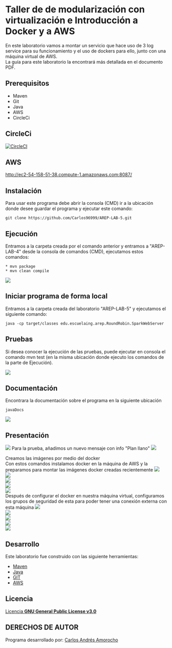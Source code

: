 # Taller de de modularización con virtualización e Introducción a Docker y a AWS
En este laboratorio vamos a montar un servicio que hace uso de 3 log service para su funcionamiento y el uso de dockers para ello, junto con una máquina virtual de AWS.  
La guía para este laboratorio la encontrará más detallada en el documento PDF.

## Prerequisitos
* Maven
* Git
* Java
* AWS
* CircleCi

## CircleCi  
 [![CircleCI](https://circleci.com/gh/circleci/circleci-docs.svg?style=svg)](https://app.circleci.com/pipelines/github/Carlos96999/AREP-LAB-5)  

## AWS  
http://ec2-54-158-51-38.compute-1.amazonaws.com:8087/

## Instalación
Para usar este programa debe abrir la consola (CMD) ir a la ubicación donde desee guardar el programa y ejecutar este comando:
```
git clone https://github.com/Carlos96999/AREP-LAB-5.git
```

## Ejecución
Entramos a la carpeta creada por el comando anterior y entramos a "AREP-LAB-4" desde la consola de comandos (CMD), ejecutamos estos comandos:
```
* mvn package
* mvn clean compile
```
<img src="https://github.com/Carlos96999/AREP-LAB-5/blob/master/img/ejecucion.PNG?raw=true">  

## Iniciar programa de forma local
Entramos a la carpeta creada del laboratorio "AREP-LAB-5" y ejecutamos el siguiente comando:  
```  
java -cp target/classes edu.escuelaing.arep.RoundRobin.SparkWebServer
```  

## Pruebas
Si desea conocer la ejecución de las pruebas, puede ejecutar en consola el comando mvn test (en la misma ubicación donde ejecuto los comandos de la parte de Ejecución).

<img src="https://github.com/Carlos96999/AREP-LAB-5/blob/master/img/pruebas.PNG?raw=true">


## Documentación
Encontrara la documentación sobre el programa en la siguiente ubicación
```
javaDocs
```

<img src="https://github.com/Carlos96999/AREP-LAB-5/blob/master/img/documentacion.PNG?raw=true">  
  
## Presentación  
<img src="https://github.com/Carlos96999/AREP-LAB-5/blob/master/img/vistaInicial.PNG?raw=true">  
Para la prueba, añadimos un nuevo mensaje con info "Plan llano"  
<img src="https://github.com/Carlos96999/AREP-LAB-5/blob/master/img/vistaInicial.PNG?raw=true">  

Creamos las imágenes por medio del docker  
Con estos comandos instalamos docker en la máquina de AWS y la preparamos para montar las imágenes docker creadas recientemente
<img src="https://github.com/Carlos96999/AREP-LAB-5/blob/master/img/AWS/implementacionAWSParte9.PNG">  
<img src="https://github.com/Carlos96999/AREP-LAB-5/blob/master/img/AWS/implementacionAWSParte10.PNG">  
<img src="https://github.com/Carlos96999/AREP-LAB-5/blob/master/img/AWS/implementacionAWSParte12.PNG">  
<img src="https://github.com/Carlos96999/AREP-LAB-5/blob/master/img/AWS/implementacionAWSParte13.PNG">  
<img src="https://github.com/Carlos96999/AREP-LAB-5/blob/master/img/AWS/implementacionAWSParte14.PNG">  
Después de configurar el docker en nuestra máquina virtual, configuramos los grupos de seguridad de esta para poder tener una conexión externa con esta máquina
<img src="https://github.com/Carlos96999/AREP-LAB-5/blob/master/img/AWS/implementacionAWSParte15.PNG">  
<img src="https://github.com/Carlos96999/AREP-LAB-5/blob/master/img/AWS/implementacionAWSParte16.PNG">  
<img src="https://github.com/Carlos96999/AREP-LAB-5/blob/master/img/AWS/implementacionAWSParte17.PNG">  
<img src="https://github.com/Carlos96999/AREP-LAB-5/blob/master/img/AWS/implementacionAWSParte18.PNG">  
<img src="https://github.com/Carlos96999/AREP-LAB-5/blob/master/img/AWS/implementacionAWSParte19.PNG">  



## Desarrollo
Este laboratorio fue construido con las siguiente herramientas:
* [Maven](https://maven.apache.org/)
* [Java](https://www.java.com/es/)
* [GIT](https://git-scm.com/)
* [AWS](https://aws.amazon.com/es/education/awseducate/)

## Licencia
[Licencia **GNU General Public License v3.0**](https://github.com/Carlos96999/AREP-LAB-5/blob/master/LICENSE)

## DERECHOS DE AUTOR

Programa desarrollado por:
[Carlos Andrés Amorocho](https://github.com/Carlos96999)
